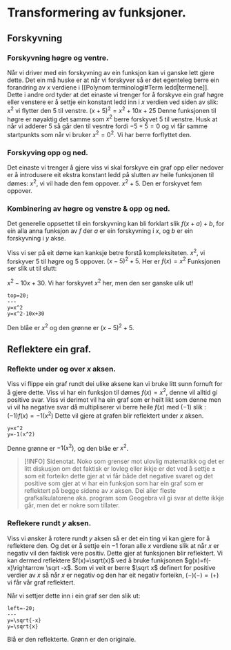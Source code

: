 # Transformering av funksjoner.
## Forskyvning
### Forskyvning høgre og ventre.

Når vi driver med ein forskyvning av ein funksjon kan vi ganske lett gjere dette. Det ein må huske er at når vi forskyver så er det egenteleg berre ein forandring av $x$ verdiene i [[Polynom terminologi#Term ledd|termene]]. Dette i andre ord tyder at det einaste vi trenger for å forskyve ein graf høgre eller venstere er å settje ein konstant ledd inn i $x$ verdien ved siden av slik:
$x^2$
vi flytter den 5 til venstre.
$(x+5)^2=x^2+10x+25$
Denne funksjonen til høgre er nøyaktig det samme som $x^2$ berre forskyvet 5 til venstre.
Husk at når vi adderer 5 så går den til vesntre fordi $-5+5=0$ og vi får samme startpunkts som når vi bruker $x^2=0^2$. Vi har berre forflyttet den.

### Forskyving opp og ned.

Det einaste vi trenger å gjere viss vi skal forskyve ein graf opp eller nedover er å introdusere eit ekstra konstant ledd på slutten av heile funksjonen til dømes:
$x^2$, vi vil hade den fem oppover.
$x^2+5$. Den er forskyvet fem oppover.



### Kombinering av høgre og venstre & opp og ned.

Det generelle oppsettet til ein forskyvning kan bli forklart slik
$f(x+a)+b$, for ein alla anna funksjon av $f$ der $a$ er ein forskyvning i $x$, og $b$ er ein forskyvning i $y$ akse.

Viss vi ser på eit døme kan kanksje betre forstå kompleksiteten.
$x^2$, vi forskyver 5 til høgre og 5 oppover.
$(x-5)^2+5$. Her er $f(x)=x^2$
Funksjonen ser slik ut til slutt:

$x^2-10x+30$. Vi har forskyvet $x^2$ her, men den ser ganske ulik ut!


```desmos-graph
top=20;
---
y=x^2
y=x^2-10x+30
```

Den blåe er $x^2$ og den grønne er $(x-5)^2+5$.



## Reflektere ein graf.
### Reflekte under og over $x$ aksen.
Viss vi flippe ein graf rundt dei ulike aksene kan vi bruke litt sunn fornuft for å gjere dette. 
Viss vi har ein funksjon til dømes $f(x)=x^2$, denne vil alltid gi positive svar. Viss vi derimot vil ha ein graf som er heilt likt som denne men vi vil ha negative svar då multipliserer vi berre heile $f(x)$ med $(-1)$ slik :
$(-1)f(x)=-1(x^2)$
Dette vil gjere at grafen blir reflektert under $x$ aksen.

```desmos-graph
y=x^2
y=-1(x^2)
```

Denne grønne er $-1(x^2)$, og den blåe er $x^2$.


>[!INFO] Sidenotat.
>Noko som grenser mot ulovlig matematikk og det er litt diskusjon om det faktisk er lovleg eller ikkje er det ved å settje $\pm$ som eit forteikn dette gjer at vi får både det negative svaret og det positive som gjer at vi har ein funksjon som har ein graf som er reflektert på begge sidene av $x$ aksen. Dei aller fleste grafkalkulatorene aka. program som Geogebra vil gi svar at dette ikkje går, men det er nokre som tillater.

### Reflekere rundt $y$ aksen.
Viss vi ønsker å rotere rundt $y$ aksen så er det ein ting vi kan gjere for å reflektere den. Og det er å settje ein $-1$ foran alle $x$ verdiene slik at når $x$ er negativ vil den faktisk vere positiv. Dette gjer at funksjonen blir reflektert. Vi kan dermed reflektere $f(x)=\sqrt(x)$ ved å bruke funkjsonen $g(x)=f(-x)\rightarrow \sqrt -x$. Som vi veit er berre $\sqrt x$ definert for positive verdier av $x$ så når $x$ er negativ og den har eit negativ forteikn, $(-)(-)=(+)$ vi får vår graf reflektert.

Når vi settjer dette inn i ein graf ser den slik ut:
```desmos-graph
left=-20;
---
y=\sqrt{-x}
y=\sqrt{x}
```
 
Blå er den reflekterte.
Grønn er den originale.

